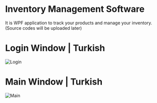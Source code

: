 # Inventory Management Software
It is WPF application to track your products and manage your inventory. (Source codes will be uploaded later)

# Login Window | Turkish
![Login](https://images2.imgbox.com/11/34/Cbds5jOP_o.png)

# Main Window | Turkish
![Main](https://images2.imgbox.com/67/ad/VxeQ7THp_o.png)
